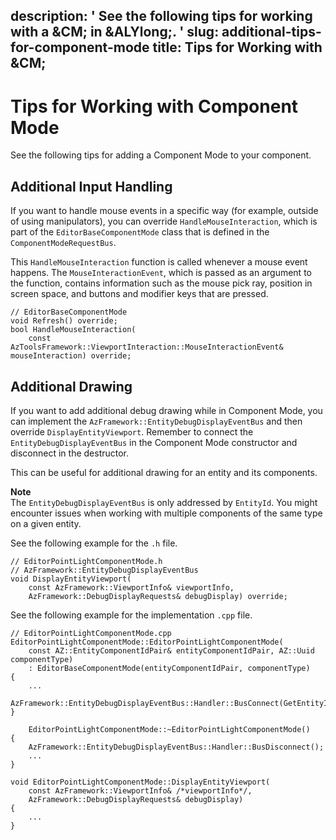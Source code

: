 description: ' See the following tips for working with a &CM; in &ALYlong;. '
slug: additional-tips-for-component-mode
title: Tips for Working with &CM;
---
# Tips for Working with Component Mode<a name="additional-tips-for-component-mode"></a>

See the following tips for adding a Component Mode to your component\.

## Additional Input Handling<a name="input-handling"></a>

If you want to handle mouse events in a specific way \(for example, outside of using manipulators\), you can override `HandleMouseInteraction`, which is part of the `EditorBaseComponentMode` class that is defined in the `ComponentModeRequestBus`\.

This `HandleMouseInteraction` function is called whenever a mouse event happens\. The `MouseInteractionEvent`, which is passed as an argument to the function, contains information such as the mouse pick ray, position in screen space, and buttons and modifier keys that are pressed\.

```
// EditorBaseComponentMode
void Refresh() override;
bool HandleMouseInteraction(
    const AzToolsFramework::ViewportInteraction::MouseInteractionEvent& mouseInteraction) override;
```

## Additional Drawing<a name="additonal-drawing"></a>

If you want to add additional debug drawing while in Component Mode, you can implement the `AzFramework::EntityDebugDisplayEventBus` and then override `DisplayEntityViewport`\. Remember to connect the `EntityDebugDisplayEventBus` in the Component Mode constructor and disconnect in the destructor\.

This can be useful for additional drawing for an entity and its components\.

**Note**  
The `EntityDebugDisplayEventBus` is only addressed by `EntityId`\. You might encounter issues when working with multiple components of the same type on a given entity\.

See the following example for the `.h` file\.

```
// EditorPointLightComponentMode.h
// AzFramework::EntityDebugDisplayEventBus
void DisplayEntityViewport(
    const AzFramework::ViewportInfo& viewportInfo,
    AzFramework::DebugDisplayRequests& debugDisplay) override;
```

See the following example for the implementation `.cpp` file\.

```
// EditorPointLightComponentMode.cpp
EditorPointLightComponentMode::EditorPointLightComponentMode(
    const AZ::EntityComponentIdPair& entityComponentIdPair, AZ::Uuid componentType)
    : EditorBaseComponentMode(entityComponentIdPair, componentType)
{
    ...
    AzFramework::EntityDebugDisplayEventBus::Handler::BusConnect(GetEntityId());
}

    EditorPointLightComponentMode::~EditorPointLightComponentMode()
{
    AzFramework::EntityDebugDisplayEventBus::Handler::BusDisconnect();
    ...
}

void EditorPointLightComponentMode::DisplayEntityViewport(
    const AzFramework::ViewportInfo& /*viewportInfo*/,
    AzFramework::DebugDisplayRequests& debugDisplay)
{
    ...
}
```